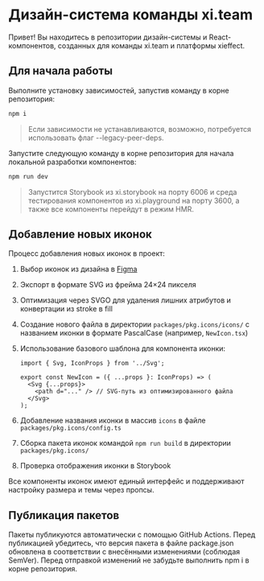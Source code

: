 # Дизайн-система команды xi.team

Привет! Вы находитесь в репозитории дизайн-системы и React-компонентов, созданных для команды xi.team и платформы xieffect.

## Для начала работы

Выполните установку зависимостей, запустив команду в корне репозитория:

```bash
npm i
```

> Если зависимости не устанавливаются, возможно, потребуется использовать флаг --legacy-peer-deps.

Запустите следующую команду в корне репозитория для начала локальной разработки компонентов:

```bash
npm run dev
```

> Запустится Storybook из xi.storybook на порту 6006 и среда тестирования компонентов из xi.playground на порту 3600, а также все компоненты перейдут в режим HMR.

## Добавление новых иконок

Процесс добавления новых иконок в проект:

1. Выбор иконок из дизайна в [Figma](https://www.figma.com/design/NDbE4wRVNcWSNxWoivaOGe/%F0%9F%96%8D%EF%B8%8F-Icons?node-id=741-510&t=Z53rXGxjYQWqN2jG-4)
2. Экспорт в формате SVG из фрейма 24×24 пикселя
3. Оптимизация через SVGO для удаления лишних атрибутов и конвертации из stroke в fill
4. Создание нового файла в директории `packages/pkg.icons/icons/` с названием иконки в формате PascalCase (например, `NewIcon.tsx`)
5. Использование базового шаблона для компонента иконки:

   ```tsx
   import { Svg, IconProps } from '../Svg';

   export const NewIcon = ({ ...props }: IconProps) => (
     <Svg {...props}>
       <path d="..." /> // SVG-путь из оптимизированного файла
     </Svg>
   );
   ```

6. Добавление названия иконки в массив `icons` в файле `packages/pkg.icons/config.ts`
7. Сборка пакета иконок командой `npm run build` в директории `packages/pkg.icons/`
8. Проверка отображения иконки в Storybook

Все компоненты иконок имеют единый интерфейс и поддерживают настройку размера и темы через пропсы.

## Публикация пакетов

Пакеты публикуются автоматически с помощью GitHub Actions. Перед публикацией убедитесь, что версия пакета в файле package.json обновлена в соответствии с внесёнными изменениями (соблюдая SemVer). Перед отправкой изменений не забудьте выполнить npm i в корне репозитория.
